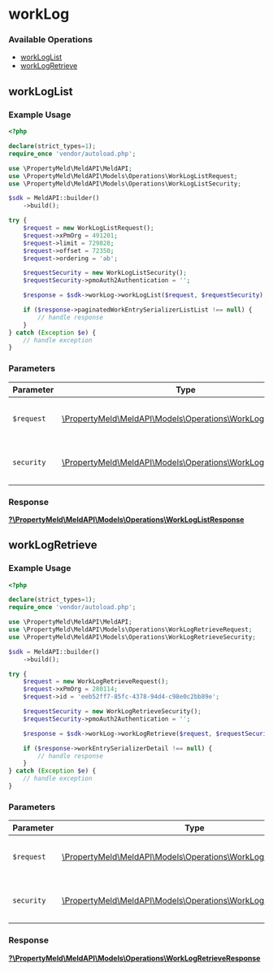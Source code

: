 # workLog

### Available Operations

* [workLogList](#workloglist)
* [workLogRetrieve](#worklogretrieve)

## workLogList

### Example Usage

```php
<?php

declare(strict_types=1);
require_once 'vendor/autoload.php';

use \PropertyMeld\MeldAPI\MeldAPI;
use \PropertyMeld\MeldAPI\Models\Operations\WorkLogListRequest;
use \PropertyMeld\MeldAPI\Models\Operations\WorkLogListSecurity;

$sdk = MeldAPI::builder()
    ->build();

try {
    $request = new WorkLogListRequest();
    $request->xPmOrg = 491201;
    $request->limit = 729828;
    $request->offset = 72350;
    $request->ordering = 'ab';

    $requestSecurity = new WorkLogListSecurity();
    $requestSecurity->pmoAuth2Authentication = '';

    $response = $sdk->workLog->workLogList($request, $requestSecurity);

    if ($response->paginatedWorkEntrySerializerListList !== null) {
        // handle response
    }
} catch (Exception $e) {
    // handle exception
}
```

### Parameters

| Parameter                                                                                                     | Type                                                                                                          | Required                                                                                                      | Description                                                                                                   |
| ------------------------------------------------------------------------------------------------------------- | ------------------------------------------------------------------------------------------------------------- | ------------------------------------------------------------------------------------------------------------- | ------------------------------------------------------------------------------------------------------------- |
| `$request`                                                                                                    | [\PropertyMeld\MeldAPI\Models\Operations\WorkLogListRequest](../../models/operations/WorkLogListRequest.md)   | :heavy_check_mark:                                                                                            | The request object to use for the request.                                                                    |
| `security`                                                                                                    | [\PropertyMeld\MeldAPI\Models\Operations\WorkLogListSecurity](../../models/operations/WorkLogListSecurity.md) | :heavy_check_mark:                                                                                            | The security requirements to use for the request.                                                             |


### Response

**[?\PropertyMeld\MeldAPI\Models\Operations\WorkLogListResponse](../../models/operations/WorkLogListResponse.md)**


## workLogRetrieve

### Example Usage

```php
<?php

declare(strict_types=1);
require_once 'vendor/autoload.php';

use \PropertyMeld\MeldAPI\MeldAPI;
use \PropertyMeld\MeldAPI\Models\Operations\WorkLogRetrieveRequest;
use \PropertyMeld\MeldAPI\Models\Operations\WorkLogRetrieveSecurity;

$sdk = MeldAPI::builder()
    ->build();

try {
    $request = new WorkLogRetrieveRequest();
    $request->xPmOrg = 280114;
    $request->id = 'eeb52ff7-85fc-4378-94d4-c98e0c2bb89e';

    $requestSecurity = new WorkLogRetrieveSecurity();
    $requestSecurity->pmoAuth2Authentication = '';

    $response = $sdk->workLog->workLogRetrieve($request, $requestSecurity);

    if ($response->workEntrySerializerDetail !== null) {
        // handle response
    }
} catch (Exception $e) {
    // handle exception
}
```

### Parameters

| Parameter                                                                                                             | Type                                                                                                                  | Required                                                                                                              | Description                                                                                                           |
| --------------------------------------------------------------------------------------------------------------------- | --------------------------------------------------------------------------------------------------------------------- | --------------------------------------------------------------------------------------------------------------------- | --------------------------------------------------------------------------------------------------------------------- |
| `$request`                                                                                                            | [\PropertyMeld\MeldAPI\Models\Operations\WorkLogRetrieveRequest](../../models/operations/WorkLogRetrieveRequest.md)   | :heavy_check_mark:                                                                                                    | The request object to use for the request.                                                                            |
| `security`                                                                                                            | [\PropertyMeld\MeldAPI\Models\Operations\WorkLogRetrieveSecurity](../../models/operations/WorkLogRetrieveSecurity.md) | :heavy_check_mark:                                                                                                    | The security requirements to use for the request.                                                                     |


### Response

**[?\PropertyMeld\MeldAPI\Models\Operations\WorkLogRetrieveResponse](../../models/operations/WorkLogRetrieveResponse.md)**

